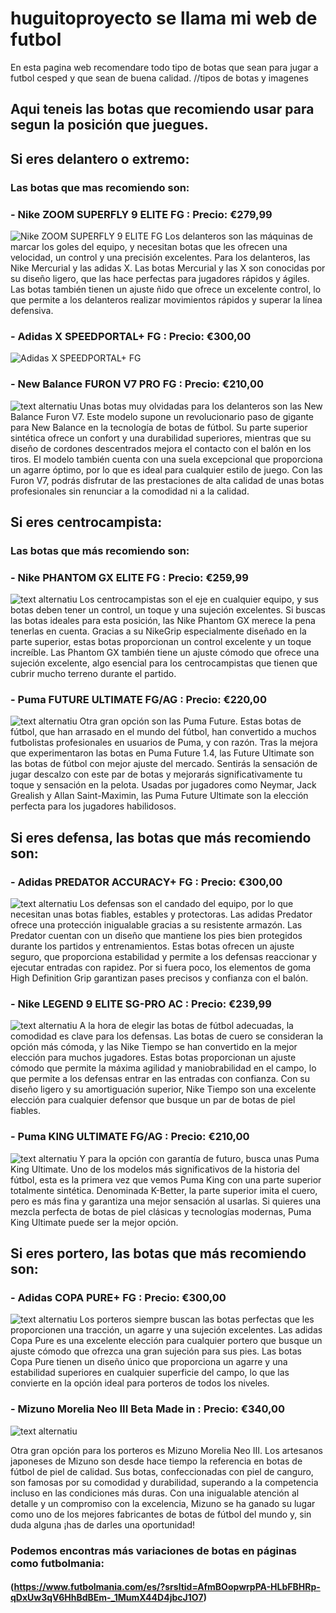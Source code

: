 # huguitoproyecto se llama mi web de futbol

En esta pagina web recomendare todo tipo de botas que sean para jugar a futbol cesped y que sean de buena calidad.
//tipos de botas y imagenes
## Aqui teneis las botas que recomiendo usar para segun la posición que juegues.


## Si eres delantero o extremo:

### Las botas que mas recomiendo son:
### - Nike ZOOM SUPERFLY 9 ELITE FG : Precio: €279,99
![Nike ZOOM SUPERFLY 9 ELITE FG](https://i1.t4s.cz/galleries/3/584373.jpg)
Los delanteros son las máquinas de marcar los goles del equipo, y necesitan botas que les ofrecen una velocidad, un control y una precisión excelentes. Para los delanteros, las Nike Mercurial y las adidas X. Las botas Mercurial y las X son conocidas por su diseño ligero, que las hace perfectas para jugadores rápidos y ágiles. Las botas también tienen un ajuste ñido que ofrece un excelente control, lo que permite a los delanteros realizar movimientos rápidos y superar la línea defensiva.

### - Adidas X SPEEDPORTAL+ FG : Precio: €300,00
![Adidas X SPEEDPORTAL+ FG](https://i1.t4s.cz/galleries/3/584378.jpg)



### - New Balance FURON V7 PRO FG : Precio: €210,00
![text alternatiu](https://i1.t4s.cz/galleries/3/584370.jpg)
Unas botas muy olvidadas para los delanteros son las New Balance Furon V7. Este modelo supone un revolucionario paso de gigante para New Balance en la tecnología de botas de fútbol. Su parte superior sintética ofrece un confort y una durabilidad superiores, mientras que su diseño de cordones descentrados mejora el contacto con el balón en los tiros. El modelo también cuenta con una suela excepcional que proporciona un agarre óptimo, por lo que es ideal para cualquier estilo de juego. Con las Furon V7, podrás disfrutar de las prestaciones de alta calidad de unas botas profesionales sin renunciar a la comodidad ni a la calidad.



## Si eres centrocampista: 


### Las botas que más recomiendo son:
### - Nike PHANTOM GX ELITE FG : Precio: €259,99
![text alternatiu](https://i1.t4s.cz/galleries/3/584375.jpg)
Los centrocampistas son el eje en cualquier equipo, y sus botas deben tener un control, un toque y una sujeción excelentes. Si buscas las botas ideales para esta posición, las Nike Phantom GX merece la pena tenerlas en cuenta. Gracias a su NikeGrip especialmente diseñado en la parte superior, estas botas proporcionan un control excelente y un toque increíble. Las Phantom GX también tiene un ajuste cómodo que ofrece una sujeción excelente, algo esencial para los centrocampistas que tienen que cubrir mucho terreno durante el partido.


### - Puma FUTURE ULTIMATE FG/AG : Precio: €220,00
![text alternatiu](https://i1.t4s.cz/galleries/3/584371.jpg)
Otra gran opción son las Puma Future. Estas botas de fútbol, que han arrasado en el mundo del fútbol, han convertido a muchos futbolistas profesionales en usuarios de Puma, y con razón. Tras la mejora que experimentaron las botas en Puma Future 1.4, las Future Ultimate son las botas de fútbol con mejor ajuste del mercado. Sentirás la sensación de jugar descalzo con este par de botas y mejorarás significativamente tu toque y sensación en la pelota. Usadas por jugadores como Neymar, Jack Grealish y Allan Saint-Maximin, las Puma Future Ultimate son la elección perfecta para los jugadores habilidosos.

## Si eres defensa, las botas que más recomiendo son:
### - Adidas PREDATOR ACCURACY+ FG : Precio: €300,00 
![text alternatiu](https://i1.t4s.cz/galleries/3/584376.jpg)
Los defensas son el candado del equipo, por lo que necesitan unas botas fiables, estables y protectoras. Las adidas Predator ofrece una protección inigualable gracias a su resistente armazón. Las Predator cuentan con un diseño que mantiene los pies bien protegidos durante los partidos y entrenamientos. Estas botas ofrecen un ajuste seguro, que proporciona estabilidad y permite a los defensas reaccionar y ejecutar entradas con rapidez. Por si fuera poco, los elementos de goma High Definition Grip garantizan pases precisos y confianza con el balón.

### - Nike LEGEND 9 ELITE SG-PRO AC : Precio: €239,99
![text alternatiu](https://i1.t4s.cz/galleries/3/584377.jpg)
A la hora de elegir las botas de fútbol adecuadas, la comodidad es clave para los defensas. Las botas de cuero se consideran la opción más cómoda, y las Nike Tiempo se han convertido en la mejor elección para muchos jugadores. Estas botas proporcionan un ajuste cómodo que permite la máxima agilidad y maniobrabilidad en el campo, lo que permite a los defensas entrar en las entradas con confianza. Con su diseño ligero y su amortiguación superior, Nike Tiempo son una excelente elección para cualquier defensor que busque un par de botas de piel fiables.

### - Puma KING ULTIMATE FG/AG : Precio: €210,00 
![text alternatiu](https://i1.t4s.cz/galleries/3/584372.jpg)
Y para la opción con garantía de futuro, busca unas Puma King Ultimate. Uno de los modelos más significativos de la historia del fútbol, esta es la primera vez que vemos Puma King con una parte superior totalmente sintética. Denominada K-Better, la parte superior imita el cuero, pero es más fina y garantiza una mejor sensación al usarlas. Si quieres una mezcla perfecta de botas de piel clásicas y tecnologías modernas, Puma King Ultimate puede ser la mejor opción.


## Si eres portero, las botas que más recomiendo son:


### - Adidas COPA PURE+ FG : Precio: €300,00
![text alternatiu](https://i1.t4s.cz/galleries/3/584369.jpg)
Los porteros siempre buscan las botas perfectas que les proporcionen una tracción, un agarre y una sujeción excelentes. Las adidas Copa Pure es una excelente elección para cualquier portero que busque un ajuste cómodo que ofrezca una gran sujeción para sus pies. Las botas Copa Pure tienen un diseño único que proporciona un agarre y una estabilidad superiores en cualquier superficie del campo, lo que las convierte en la opción ideal para porteros de todos los niveles.
### -  Mizuno Morelia Neo III Beta Made in : Precio: €340,00
![text alternatiu](https://i1.t4s.cz/galleries/3/584374.jpg)

Otra gran opción para los porteros es Mizuno Morelia Neo III. Los artesanos japoneses de Mizuno son desde hace tiempo la referencia en botas de fútbol de piel de calidad. Sus botas, confeccionadas con piel de canguro, son famosas por su comodidad y durabilidad, superando a la competencia incluso en las condiciones más duras. Con una inigualable atención al detalle y un compromiso con la excelencia, Mizuno se ha ganado su lugar como uno de los mejores fabricantes de botas de fútbol del mundo y, sin duda alguna ¡has de darles una oportunidad!

### Podemos encontras más variaciones de botas en páginas como futbolmania: 
#### (https://www.futbolmania.com/es/?srsltid=AfmBOopwrpPA-HLbFBHRp-qDxUw3qV6HhBdBEm-_1MumX44D4jbcJ1O7) 
